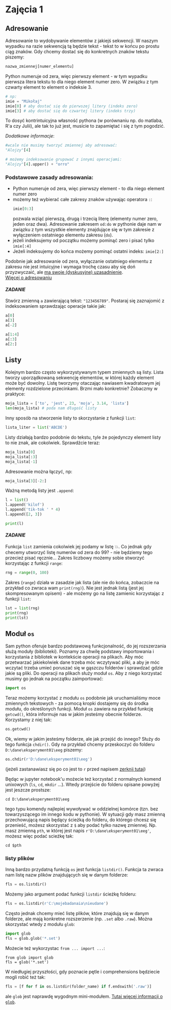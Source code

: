 # Zajęcia 1

## Adresowanie
Adresowanie to wydobywanie elementów z jakiejś sekwencji. W naszym wypadku na razie sekwencją tą będzie tekst - tekst to w końcu po prostu ciąg znaków. Gdy chcemy dostać się do konkretnych znaków tekstu piszemy:
```python
nazwa_zmiennej[numer_elementu]
```
Python numeruje od zera, więc pierwszy element - w tym wypadku pierwsza litera tekstu to dla niego element numer zero.
W związku z tym czwarty element to element o indeksie 3.
```python
# np:
imie = "Mikołaj"
imie[0] # aby dostać się do pierwszej litery (indeks zero)
imie[3] # aby dostać się do czwartej litery (indeks trzy)
```
To dosyć kontrintuicyjna własność pythona (w porównaniu np. do matlaba, R'a czy Julii), ale tak to już jest, musicie to zapamiętać i się z tym pogodzić.


*Dodatkowe informacje*:
```python
#wcale nie musimy tworzyć zmiennej aby adresować:
"Alojzy"[4]

# możemy indeksowanie grupować z innymi operacjami:
"Alojzy"[4].upper() + "orro"
```

### Podstawowe zasady adresowania:
* Python numeruje od zera, więc pierwszy element - to dla niego element numer zero
* możemy też wybierać całe zakresy znaków używając operatora `:`:  
  ```python
  imie[0:3]
  ```  
  pozwala wziąć pierwszą, drugą i trzecią literę (elementy numer zero, jeden oraz dwa). Adresowanie zakresem `od:do` w pythonie daje nam w związku z tym wszystkie elementy znajdujące się w tym zakresie z wyłączeniem ostatniego elementu zakresu (`do`).
* jeżeli indeksujemy od początku możemy pominąć zero i pisać tylko `imie[:4]`
* Jeżeli indeksujemy do końca możemy pominąć ostatni indeks: `imie[2:]`

Podobnie jak adresowanie od zera, wyłączanie ostatniego elementu z zakresu nie jest intuicyjne i wymaga trochę czasu aby się doń przyzwyczaić, ale [ma swoje (dyskusyjne) uzasadnienie](https://www.cs.utexas.edu/users/EWD/transcriptions/EWD08xx/EWD831.html).  
[Więcej o adresowaniu](https://github.com/mmagnuski/mozg-rozpajton/blob/zajecia-swps-2016-2017/dodatkowe/dodatkowe_informacje.md#indeksowanie-dla-zmieszanych-i-zainteresowanych)

#### *ZADANIE*
Stwórz zmienną `a` zawierającą tekst: `"123456789"`. Postaraj się zaznajomić z indeksowaniem sprawdzając operacje takie jak:
```python
a[0]
a[3]
a[-2]

a[1:4]
a[:3]
a[2:]
```

  
## Listy
Kolejnym bardzo często wykorzystywanym typem zmiennych są listy. Lista tworzy uporządkowaną sekwencję elementów, w której każdy element może być dowolny. Listę tworzymy otaczając nawiasem kwadratowym jej elementy rozdzielone przecinkami. Brzmi mało konkretnie? Zobaczmy w praktyce:

```python
moja_lista = ['to', 'jest', 23, 'moja', 3.14, 'lista']
len(moja_lista) # poda nam długość listy
```

Inny sposób na stworzenie listy to skorzystanie z funkcji `list`:
```python
lista_liter = list('ABCDE')
```

Listy działają bardzo podobnie do tekstu, tyle że pojedynczy element listy to nie znak, ale cokolwiek.  Sprawdźcie teraz:
```python
moja_lista[0]
moja_lista[:3]
moja_lista[-1]
```

Adresowanie można łączyć, np:
```python
moja_lista[3][-2:]
```

Ważną metodą listy jest `.append`:
```python
l = list()
l.append('kilof')
l.append('tik-tok ' * 4)
l.append([2, 3])

print(l)
```

#### *ZADANIE*
Funkcja `list` zamienia cokolwiek jej podamy w listę :boom:. Co jednak gdy checemy utworzyć listę numerów od zera do 99? - nie będziemy tego przecież pisać ręcznie... 
Zakres liczbowy możemy sobie stworzyć korzystając z funkcji `range`:
```python
rng = range(0, 100)
```

Zakres (`range`) działa w zasadzie jak lista (ale nie do końca, zobaczcie na przykład co zwraca wam `print(rng)`). Nie jest jednak listą (jest jej skompresowanym opisem) - ale możemy go na listę zamienic korzystając z funkcji `list`:
```python
lst = list(rng)
print(rng)
print(lst)
```
  
## Moduł `os`
Sam python oferuje bardzo podstawową funkcjonalność, do jej rozszerzania służą moduły (biblioteki). Poznamy za chwilę podstawy importowania i korzystania z bibliotek w kontekście operacji na plikach.
Aby móc przetwarzać jakiekolwiek dane trzeba móc wczytywać pliki, a aby je móc wczytać trzeba umieć poruszać się w gąszczu folderów i sprawdzać gdzie jakie są pliki. Do operacji na plikach służy moduł `os`. Aby z niego korzystać musimy go jednak na początku zaimportować:
```python
import os
```

Teraz możemy korzystać z modułu `os` podobnie jak uruchamialiśmy moce zmiennych tekstowych - za pomocą kropki dostajemy się do środka modułu, do określonych funkcji.
Moduł `os` zawiera na przykład funkcję `getcwd()`, która informuje nas w jakim jesteśmy obecnie folderze. Korzystamy z niej tak:
```python
os.getcwd()
```


Ok, wiemy w jakim jesteśmy folderze, ale jak przejść do innego? Służy do tego funkcja `chdir()`. Gdy na przykład chcemy przeskoczyć do folderu `D:\dane\eksperyment01\eeg` piszemy:
```python
os.chdir(r'D:\dane\eksperyment01\eeg')
```

(jeżeli zastanawiasz się po co jest to `r` przed napisem [zerknij tutaj](https://github.com/mmagnuski/mozg-rozpajton/blob/zajecia-swps-2016-2017/dodatkowe/dodatkowe_informacje.md#r))

Będąc w jupyter notebook'u możecie też korzystać z normalnych komend unixowych (`ls`, `cd`, `mkdir` ...). Wtedy przejście do folderu opisane powyżej jest jeszcze prostsze:
```
cd D:\dane\eksperyment01\eeg
```

tego typu komendy najlepiej wywoływać w oddzielnej komórce (tzn. bez towarzyszącego im innego kodu w pythonie).
W sytuacji gdy masz zmienną przechowującą napis będący ścieżką do folderu, do którego chcesz się przenieść, możesz skorzystać z `$` aby podać tylko nazwę zmiennej. Np. masz zmienną `pth`, w której jest napis `r'D:\dane\eksperyment01\eeg'`, możesz więc podać scieżkę tak:
```
cd $pth
```


### listy plików
Inną bardzo przydatną funkcją `os` jest funkcja `listdir()`. Funkcja ta zwraca nam listę nazw plików znajdujących się w danym folderze:
```python
fls = os.listdir()
```
Możemy jako argument podać funkcji `listdir` ścieżkę folderu:
```python
fls = os.listdir(r'C:\mojebadanaia\nieudane')
```

Często jednak chcemy mieć listę plików, które znajdują się w danym folderze, ale mają konkretne rozszerzenie (np. `.set` albo `.raw`). Można skorzystać wtedy z modułu `glob`:
```python
import glob
fls = glob.glob('*.set')
```

Możecie też wykorzystac `from ... import ...`:
```
from glob import glob
fls = glob('*.set')
```

W niedługiej przyszłości, gdy poznacie pętle i comprehensions będziecie mogli robić też tak:
```python
fls = [f for f in os.listdir(folder_name) if f.endswith('.raw')]
```

ale `glob` jest naprawdę wygodnym mini-modułem. [Tutaj więcej informacji o `glob`](https://docs.python.org/3.5/library/glob.html).
